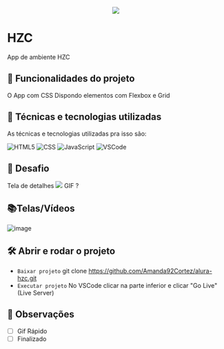 <p align="center"> <img src="http://img.shields.io/static/v1?label=STATUS_GERAL&message=FINALIZADA&color=RED&style=for-the-badge" #vitrinedev/> </p>

# HZC
App de ambiente HZC

## 🔨 Funcionalidades do projeto
O App com CSS Dispondo elementos com Flexbox e Grid

## :bookmark_tabs: Técnicas e tecnologias utilizadas
As técnicas e tecnologias utilizadas pra isso são:

![HTML5](https://img.shields.io/badge/HTML-e06b12?style=for-the-badge&logo=html5&logoColor=white)
![CSS](https://img.shields.io/badge/CSS-1283e0?&style=for-the-badge&logo=css3&logoColor=white)
![JavaScript](https://img.shields.io/badge/JavaScript-F7DF1E?style=for-the-badge&logo=javascript&logoColor=414141)
![VSCode](https://img.shields.io/badge/-VSCode-007ACC?style=for-the-badge&logo=visual-studio-code&logoColor=white)

## 🎯 Desafio
Tela de detalhes
![](img/amostra.gif) GIF ?

## 📚Telas/Vídeos
![image](https://github.com/Amanda92Cortez/alura-hzc/assets/19363871/6579a41b-2837-4992-9686-800f361527c8)

## 🛠️ Abrir e rodar o projeto
- ` Baixar projeto ` git clone https://github.com/Amanda92Cortez/alura-hzc.git
- ` Executar projeto ` No VSCode clicar na parte inferior e clicar "Go Live" (Live Server)

## 🔎 Observações
- [ ] Gif Rápido
- [ ] Finalizado
